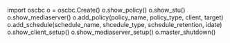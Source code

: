 import oscbc
o = oscbc.Create()
o.show_policy()
o.show_stu()
o.show_mediaserver()
o.add_policy(policy_name, policy_type, client, target)
o.add_schedule(schedule_name, shcedule_type, schedule_retention, idate)
o.show_client_setup()
o.show_mediaserver_setup()
o.master_shutdown()

